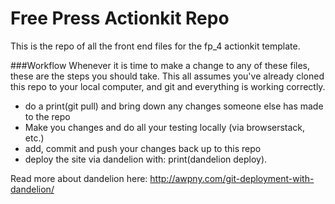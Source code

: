 Free Press Actionkit Repo
===

This is the repo of all the front end files for the fp_4 actionkit template.</p>

###Workflow
Whenever it is time to make a change to any of these files, these are the steps you should take. This all assumes you've already cloned this repo to your local computer, and git and everything is working correctly.
- do a print(git pull) and bring down any changes someone else has made to the repo
- Make you changes and do all your testing locally (via browserstack, etc.)
- add, commit and push your changes back up to this repo
- deploy the site via dandelion with: print(dandelion deploy). 

Read more about dandelion here: http://awpny.com/git-deployment-with-dandelion/